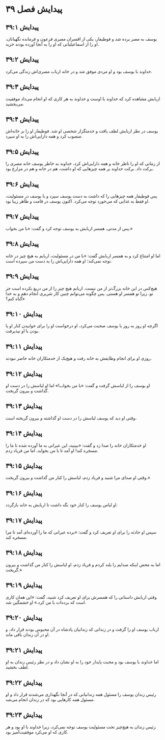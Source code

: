 # پیدایش فصل ۳۹

## پیدایش ۳۹:۱
یوسف به مصر برده شد و فوطیفار، یکی از افسران مصری فرعون و فرمانده نگهبانان، او را از اسماعیلیانی که او را به آنجا آورده بودند خرید.

## پیدایش ۳۹:۲
خداوند با یوسف بود و او مردی موفق شد و در خانه ارباب مصری‌اش زندگی می‌کرد.

## پیدایش ۳۹:۳
اربابش مشاهده کرد که خداوند با اوست و خداوند به هر کاری که او انجام می‌داد موفقیت می‌بخشید.

## پیدایش ۳۹:۴
یوسف در نظر اربابش لطف یافت و خدمتگزار شخصی او شد. فوطیفار او را بر خانه‌اش منصوب کرد و همه دارایی‌اش را به او سپرد.

## پیدایش ۳۹:۵
از زمانی که او را ناظر خانه و همه دارایی‌اش کرد، خداوند به خاطر یوسف خانه مصری را برکت داد. برکت خداوند بر همه چیزهایی که او داشت، هم در خانه و هم در مزارع بود.

## پیدایش ۳۹:۶
پس فوطیفار همه چیزهایی را که داشت به دست یوسف سپرد و با یوسف در مسئولیت، او فقط به غذایی که می‌خورد توجه می‌کرد. اکنون یوسف در قامت و ظاهر زیبا بود.

## پیدایش ۳۹:۷
پس از مدتی، همسر اربابش به یوسف توجه کرد و گفت: «با من بخواب.»

## پیدایش ۳۹:۸
اما او امتناع کرد و به همسر اربابش گفت: «با من در مسئولیت، اربابم به هیچ چیز در خانه توجه نمی‌کند؛ او همه دارایی‌اش را به دست من سپرده است.

## پیدایش ۳۹:۹
هیچ‌کس در این خانه بزرگ‌تر از من نیست. اربابم هیچ چیز را از من دریغ نکرده است جز تو، زیرا تو همسر او هستی. پس چگونه می‌توانم چنین کار شریری انجام دهم و به خدا گناه کنم؟»

## پیدایش ۳۹:۱۰
اگرچه او روز به روز با یوسف صحبت می‌کرد، او درخواست او را برای خوابیدن کنار او یا بودن با او نپذیرفت.

## پیدایش ۳۹:۱۱
روزی او برای انجام وظایفش به خانه رفت و هیچ‌یک از خدمتکاران خانه حاضر نبودند.

## پیدایش ۳۹:۱۲
او یوسف را از لباسش گرفت و گفت: «با من بخواب!» اما او لباسش را در دست او گذاشت و بیرون گریخت.

## پیدایش ۳۹:۱۳
وقتی او دید که یوسف لباسش را در دست او گذاشته و بیرون گریخته است،

## پیدایش ۳۹:۱۴
او خدمتکاران خانه را صدا زد و گفت: «ببینید، این عبرانی به ما آورده شده تا ما را مسخره کند! او آمد تا با من بخوابد، اما من فریاد زدم.

## پیدایش ۳۹:۱۵
وقتی او صدای مرا شنید و فریاد زدم، لباسش را کنار من گذاشت و بیرون گریخت.»

## پیدایش ۳۹:۱۶
او لباس یوسف را کنار خود نگه داشت تا اربابش به خانه بازگردد.

## پیدایش ۳۹:۱۷
سپس او حادثه را برای او تعریف کرد و گفت: «برده عبرانی که ما را آورده‌ای آمد تا مرا مسخره کند.

## پیدایش ۳۹:۱۸
اما به محض اینکه صدایم را بلند کردم و فریاد زدم، او لباسش را کنار من گذاشت و بیرون گریخت.»

## پیدایش ۳۹:۱۹
وقتی اربابش داستانی را که همسرش برای او تعریف کرد شنید، گفت: «این همان کاری است که برده‌ات با من کرد.» او خشمگین شد.

## پیدایش ۳۹:۲۰
ارباب یوسف او را گرفت و در زندانی که زندانیان پادشاه در آن محبوس بودند قرار داد. و او در آن زندان باقی ماند.

## پیدایش ۳۹:۲۱
اما خداوند با یوسف بود و محبت پایدار خود را به او نشان داد و در نظر رئیس زندان به او لطف بخشید.

## پیدایش ۳۹:۲۲
رئیس زندان یوسف را مسئول همه زندانیانی که در آنجا نگهداری می‌شدند قرار داد و او مسئول همه کارهایی بود که در زندان انجام می‌شد.

## پیدایش ۳۹:۲۳
رئیس زندان به هیچ‌چیز تحت مسئولیت یوسف توجه نمی‌کرد، زیرا خداوند با او بود و هر کاری که او می‌کرد موفقیت‌آمیز بود.
